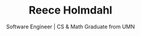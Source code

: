 ---
layout: ../components/ProfileMode.astro
title: "Reece Holmdahl"
email: "reece@holmdahl.io"
subtitle: "Software Engineer | CS & Math Graduate from UMN"
imageTitle: "Profile image of Reece Holmdahl"
imageWidth: 240
imageHeight: 240
socialIcons:
  - name: "github"
    url: "https://github.com/reecelikesramen"
    title: "GitHub Profile"
  - name: "linkedin"
    url: "https://linkedin.com/in/reeceholmdahl"
    title: "LinkedIn Profile"
buttons:
  - name: "Resume"
    url: "/resume"
  - name: "Projects"
    url: "/projects"
  - name: "Posts"
    url: "/posts"
---